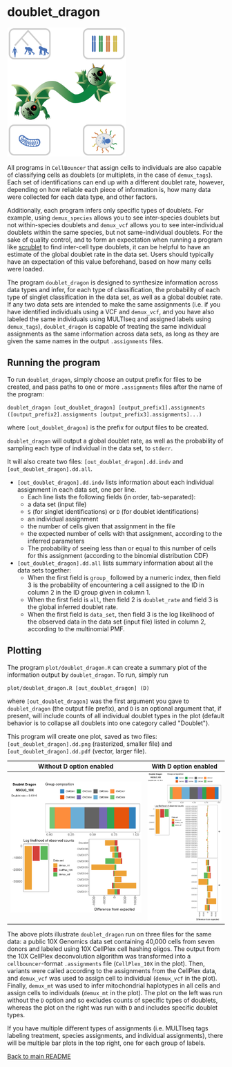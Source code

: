 # doublet_dragon

<p>
<img src="../img/doublet_dragon_full.png" width=275 alt="doublet_dragon" />
</p>

All programs in `CellBouncer` that assign cells to individuals are also capable of classifying cells as doublets (or multiplets, in the case of `demux_tags`). Each set of identifications can end up with a different doublet rate, however, depending on how reliable each piece of information is, how many data were collected for each data type, and other factors. 

Additionally, each program infers only specific types of doublets. For example, using `demux_species` allows you to see inter-species doublets but not within-species doublets and `demux_vcf` allows you to see inter-individual doublets within the same species, but not same-individual doublets. For the sake of quality control, and to form an expectation when running a program like [scrublet](https://github.com/swolock/scrublet) to find inter-cell type doublets, it can be helpful to have an estimate of the global doublet rate in the data set. Users should typically have an expectation of this value beforehand, based on how many cells were loaded.

The program `doublet_dragon` is designed to synthesize information across data types and infer, for each type of classification, the probability of each type of singlet classification in the data set, as well as a global doublet rate. If any two data sets are intended to make the same assignments (i.e. if you have identified individuals using a VCF and `demux_vcf`, and you have also labeled the same individuals using MULTIseq and assigned labels using `demux_tags`), `doublet_dragon` is capable of treating the same individual assignments as the same information across data sets, as long as they are given the same names in the output `.assignments` files.

## Running the program
To run `doublet_dragon`, simply choose an output prefix for files to be created, and pass paths to one or more `.assignments` files after the name of the program:
```
doublet_dragon [out_doublet_dragon] [output_prefix1].assignments ([output_prefix2].assignments [output_prefix3].assignments]...)
```
where `[out_doublet_dragon]` is the prefix for output files to be created.

`doublet_dragon` will output a global doublet rate, as well as the probability of sampling each type of individual in the data set, to `stderr`.

It will also create two files: `[out_doublet_dragon].dd.indv` and `[out_doublet_dragon].dd.all`. 
* `[out_doublet_dragon].dd.indv` lists information about each individual assignment in each data set, one per line.
  *  Each line lists the following fields (in order, tab-separated):
    * a data set (input file)
    * `S` (for singlet identifications) or `D` (for doublet identifications)
    * an individual assignment
    * the number of cells given that assignment in the file
    * the expected number of cells with that assignment, according to the inferred parameters
    * The probability of seeing less than or equal to this number of cells for this assignment (according to the binomial distribution CDF)
* `[out_doublet_dragon].dd.all` lists summary information about all the data sets together:
  *  When the first field is `group_` followed by a numeric index, then field 3 is the probability of encountering a cell assigned to the ID in column 2 in the ID group given in column 1.
  *  When the first field is `all`, then field 2 is `doublet_rate` and field 3 is the global inferred doublet rate.
  *  When the first field is `data_set`, then field 3 is the log likelihood of the observed data in the data set (input file) listed in column 2, according to the multinomial PMF.

## Plotting

The program `plot/doublet_dragon.R` can create a summary plot of the information output by `doublet_dragon`. To run, simply run
```
plot/doublet_dragon.R [out_doublet_dragon] (D)
```
where `[out_doublet_dragon]` was the first argument you gave to `doublet_dragon` (the output file prefix), and `D` is an optional argument that, if present, will include counts of all individual doublet types in the plot (default behavior is to collapse all doublets into one category called "Doublet").

This program will create one plot, saved as two files: `[out_doublet_dragon].dd.png` (rasterized, smaller file) and `[out_doublet_dragon].dd.pdf` (vector, larger file).

Without D option enabled| With D option enabled |
:--------------------------:|:---------------------------------------:
![](../img/NSCLC_10X.dd.png)  |  ![](../img/NSCLC_10X.dd.doublet.png) |

The above plots illustrate `doublet_dragon` run on three files for the same data: a public 10X Genomics data set containing 40,000 cells from seven donors and labeled using 10X CellPlex cell hashing oligos. The output from the 10X CellPlex deconvolution algorithm was transformed into a `cellbouncer`-format `.assignments` file (`CellPlex_10X` in the plot). Then, variants were called according to the assignments from the CellPlex data, and `demux_vcf` was used to assign cell to individual (`demux_vcf` in the plot). Finally, `demux_mt` was used to infer mitochondrial haplotypes in all cells and assign cells to individuals (`demux_mt` in the plot). The plot on the left was run without the `D` option and so excludes counts of specific types of doublets, whereas the plot on the right was run with `D` and includes specific doublet types.

If you have multiple different types of assignments (i.e. MULTIseq tags labeling treatment, species assignments, and individual assignments), there will be multiple bar plots in the top right, one for each group of labels.

[Back to main README](../README.md)
